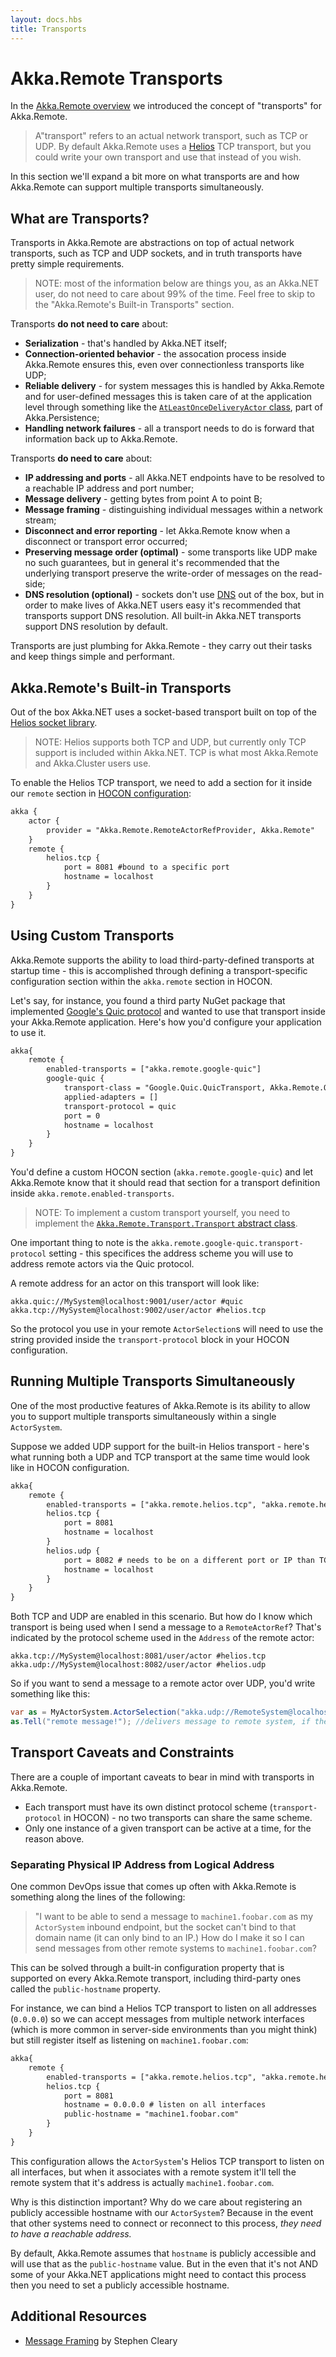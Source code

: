 ```yaml
---
layout: docs.hbs
title: Transports
---
```


# Akka.Remote Transports
In the [Akka.Remote overview](index.md) we introduced the concept of "transports" for Akka.Remote.

>  A"transport" refers to an actual network transport, such as TCP or UDP. By default Akka.Remote uses a [Helios](http://helios-io.github.io/ "Helios - Reactive socket middleware for .NET") TCP transport, but you could write your own transport and use that instead of you wish.

In this section we'll expand a bit more on what transports are and how Akka.Remote can support multiple transports simultaneously.

## What are Transports?
Transports in Akka.Remote are abstractions on top of actual network transports, such as TCP and UDP sockets, and in truth transports have pretty simple requirements.

> NOTE: most of the information below are things you, as an Akka.NET user, do not need to care about 99% of the time. Feel free to skip to the "Akka.Remote's Built-in Transports" section.

Transports **do not need to care** about:
* **Serialization** - that's handled by Akka.NET itself;
* **Connection-oriented behavior** - the assocation process inside Akka.Remote ensures this, even over connectionless transports like UDP;
* **Reliable delivery** - for system messages this is handled by Akka.Remote and for user-defined messages this is taken care of at the application level through something like the [`AtLeastOnceDeliveryActor` class](http://api.getakka.net/docs/stable/html/2FD30363.htm), part of Akka.Persistence;
* **Handling network failures** - all a transport needs to do is forward that information back up to Akka.Remote.

Transports **do need to care** about:
* **IP addressing and ports** - all Akka.NET endpoints have to be resolved to a reachable IP address and port number;
* **Message delivery** - getting bytes from point A to point B;
* **Message framing** - distinguishing individual messages within a network stream;
* **Disconnect and error reporting** - let Akka.Remote know when a disconnect or transport error occurred;
* **Preserving message order (optimal)** - some transports like UDP make no such guarantees, but in general it's recommended that the underlying transport preserve the write-order of messages on the read-side;
* **DNS resolution (optional)** - sockets don't use [DNS](https://en.wikipedia.org/wiki/Domain_Name_System) out of the box, but in order to make lives of Akka.NET users easy it's recommended that transports support DNS resolution. All built-in Akka.NET transports support DNS resolution by default.

Transports are just plumbing for Akka.Remote - they carry out their tasks and keep things simple and performant.

## Akka.Remote's Built-in Transports
Out of the box Akka.NET uses a socket-based transport built on top of the [Helios socket library](http://helios-io.github.io/).

> NOTE: Helios supports both TCP and UDP, but currently only TCP support is included within Akka.NET. TCP is what most Akka.Remote and Akka.Cluster users use.

To enable the Helios TCP transport, we need to add a section for it inside our `remote` section in [HOCON configuration](/concepts/configuration.md):

```xml
akka {  
    actor {
        provider = "Akka.Remote.RemoteActorRefProvider, Akka.Remote"
    }
    remote {
        helios.tcp {
            port = 8081 #bound to a specific port
            hostname = localhost
        }
    }
}
```

## Using Custom Transports
Akka.Remote supports the ability to load third-party-defined transports at startup time - this is accomplished through defining a transport-specific configuration section within the `akka.remote` section in HOCON.

Let's say, for instance, you found a third party NuGet package that implemented [Google's Quic protocol](http://blog.chromium.org/2013/06/experimenting-with-quic.html) and wanted to use that transport inside your Akka.Remote application. Here's how you'd configure your application to use it.

```xml
akka{
    remote {
        enabled-transports = ["akka.remote.google-quic"]
        google-quic {
            transport-class = "Google.Quic.QuicTransport, Akka.Remote.Quic"
            applied-adapters = []
            transport-protocol = quic
            port = 0
            hostname = localhost 
        }
    }
}
```

You'd define a custom HOCON section (`akka.remote.google-quic`) and let Akka.Remote know that it should read that section for a transport definition inside `akka.remote.enabled-transports`.

> NOTE: To implement a custom transport yourself, you need to implement the [`Akka.Remote.Transport.Transport` abstract class](http://api.getakka.net/docs/stable/html/F60EF1D2.htm).

One important thing to note is the `akka.remote.google-quic.transport-protocol` setting - this specifices the address scheme you will use to address remote actors via the Quic protocol.

A remote address for an actor on this transport will look like:

    akka.quic://MySystem@localhost:9001/user/actor #quic
    akka.tcp://MySystem@localhost:9002/user/actor #helios.tcp

So the protocol you use in your remote `ActorSelection`s will need to use the string provided inside the `transport-protocol` block in your HOCON configuration.

## Running Multiple Transports Simultaneously
One of the most productive features of Akka.Remote is its ability to allow you to support multiple transports simultaneously within a single `ActorSystem`.

Suppose we added UDP support for the built-in Helios transport - here's what running both a UDP and TCP transport at the same time would look like in HOCON configuration.

```xml
akka{
    remote {
        enabled-transports = ["akka.remote.helios.tcp", "akka.remote.helios.udp"]
        helios.tcp {
            port = 8081
            hostname = localhost
        }
        helios.udp {
            port = 8082 # needs to be on a different port or IP than TCP
            hostname = localhost
        }
    }
}
```

Both TCP and UDP are enabled in this scenario. But how do I know which transport is being used when I send a message to a `RemoteActorRef`? That's indicated by the protocol scheme used in the `Address` of the remote actor:

    akka.tcp://MySystem@localhost:8081/user/actor #helios.tcp
    akka.udp://MySystem@localhost:8082/user/actor #helios.udp

So if you want to send a message to a remote actor over UDP, you'd write something like this:

```csharp
var as = MyActorSystem.ActorSelection("akka.udp://RemoteSystem@localhost:8082/user/actor");
as.Tell("remote message!"); //delivers message to remote system, if they're also using this transport
```

## Transport Caveats and Constraints
There are a couple of important caveats to bear in mind with transports in Akka.Remote.

* Each transport must have its own distinct protocol scheme (`transport-protocol` in HOCON) - no two transports can share the same scheme.
* Only one instance of a given transport can be active at a time, for the reason above.

### Separating Physical IP Address from Logical Address
One common DevOps issue that comes up often with Akka.Remote is something along the lines of the following:

> "I want to be able to send a message to `machine1.foobar.com` as my `ActorSystem` inbound endpoint, but the socket can't bind to that domain name (it can only bind to an IP.) How do I make it so I can send messages from other remote systems to `machine1.foobar.com`?

This can be solved through a built-in configuration property that is supported on every Akka.Remote transport, including third-party ones called the `public-hostname` property.

For instance, we can bind a Helios TCP transport to listen on all addresses (`0.0.0.0`) so we can accept messages from multiple network interfaces (which is more common in server-side environments than you might think) but still register itself as listening on `machine1.foobar.com`:

```xml
akka{
    remote {
        enabled-transports = ["akka.remote.helios.tcp", "akka.remote.helios.udp"]
        helios.tcp {
            port = 8081
            hostname = 0.0.0.0 # listen on all interfaces
            public-hostname = "machine1.foobar.com"
        }
    }
}
```

This configuration allows the `ActorSystem`'s Helios TCP transport to listen on all interfaces, but when it associates with a remote system it'll tell the remote system that it's address is actually `machine1.foobar.com`.

Why is this distinction important? Why do we care about registering an publicly accessible hostname with our `ActorSystem`? Because in the event that other systems need to connect or reconnect to this process, *they need to have a reachable address.*

By default, Akka.Remote assumes that `hostname` is publicly accessible and will use that as the `public-hostname` value. But in the even that it's not AND some of your Akka.NET applications might need to contact this process then you need to set a publicly accessible hostname. 

## Additional Resources
* [Message Framing](http://blog.stephencleary.com/2009/04/message-framing.html) by Stephen Cleary